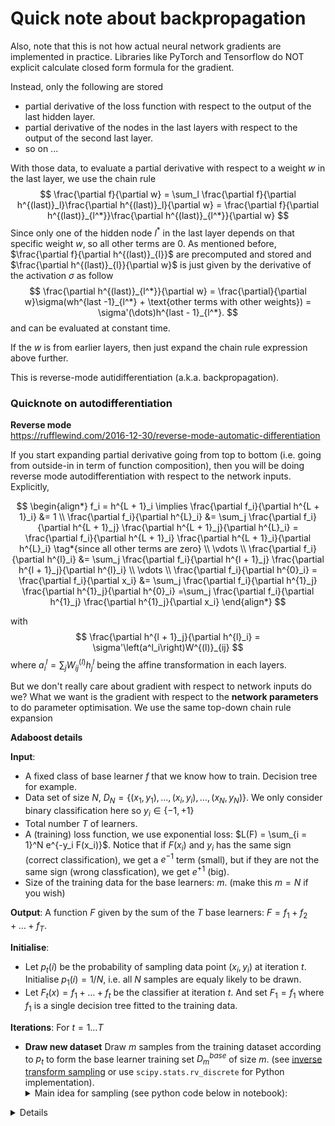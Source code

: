 
# Quick note about backpropagation

Also, note that this is not how actual neural network gradients are implemented in practice. Libraries like PyTorch and Tensorflow do NOT explicit calculate closed form formula for the gradient. 


Instead, only the following are stored
 * partial derivative of the loss function with respect to the output of the last hidden layer. 
 * partial derivative of the nodes in the last layers with respect to the output of the second last layer.
 * so on ...
 
With those data, to evaluate a partial derivative with respect to a weight $w$ in the last layer, we use the chain rule
$$
 \frac{\partial f}{\partial w} = \sum_l \frac{\partial f}{\partial h^{(last)}_l}\frac{\partial h^{(last)}_l}{\partial w} = \frac{\partial f}{\partial h^{(last)}_{l^*}}\frac{\partial h^{(last)}_{l^*}}{\partial w}
$$
Since only one of the hidden node $l^*$ in the last layer depends on that specific weight $w$, so all other terms are 0. As mentioned before, $\frac{\partial f}{\partial h^{(last)}_{l}}$ are precomputed and stored and $\frac{\partial h^{(last)}_{l}}{\partial w}$ is just given by the derivative of the activation $\sigma$ as follow
$$
\frac{\partial h^{(last)}_{l^*}}{\partial w} = \frac{\partial}{\partial w}\sigma(wh^{last -1}_{l^*} + \text{other terms with other weights}) = \sigma'(\dots)h^{last - 1}_{l^*}. 
$$
and can be evaluated at constant time. 


If the $w$ is from earlier layers, then just expand the chain rule expression above further. 


This is reverse-mode autidifferentiation (a.k.a. backpropagation). 




### Quicknote on autodifferentiation
**Reverse mode**  
https://rufflewind.com/2016-12-30/reverse-mode-automatic-differentiation

If you start expanding partial derivative going from top to bottom (i.e. going from outside-in in term of function composition), then you will be doing reverse mode autodifferentiation with respect to the network inputs. Explicitly, 

$$
\begin{align*}
f_i = h^{L + 1}_i \implies 
\frac{\partial f_i}{\partial h^{L + 1}_i} &= 1 \\
\frac{\partial f_i}{\partial h^{L}_i} &= \sum_j \frac{\partial f_i}{\partial h^{L + 1}_j} \frac{\partial h^{L + 1}_j}{\partial h^{L}_i} = \frac{\partial f_i}{\partial h^{L + 1}_i} \frac{\partial h^{L + 1}_i}{\partial h^{L}_i} \tag*{since all other terms are zero} \\
\vdots \\
\frac{\partial f_i}{\partial h^{l}_i} &= \sum_j \frac{\partial f_i}{\partial h^{l + 1}_j} \frac{\partial h^{l + 1}_j}{\partial h^{l}_i} \\
\vdots \\
\frac{\partial f_i}{\partial h^{0}_i} = \frac{\partial f_i}{\partial x_i} &= \sum_j \frac{\partial f_i}{\partial h^{1}_j} \frac{\partial h^{1}_j}{\partial h^{0}_i} =\sum_j \frac{\partial f_i}{\partial h^{1}_j} \frac{\partial h^{1}_j}{\partial x_i} 
\end{align*}
$$

with 
$$
\frac{\partial h^{l + 1}_j}{\partial h^{l}_i} = \sigma'\left(a^l_i\right)W^{(l)}_{ij}
$$
where $a^l_i = \sum_j W^{(l)}_{ij} h^l_j$ being the affine transformation in each layers. 


But we don't really care about gradient with respect to network inputs do we? What we want is the gradient with respect to the **network parameters** to do parameter optimisation. We use the same top-down chain rule expansion




**Adaboost details**

**Input**: 
 - A fixed class of base learner $f$ that we know how to train. Decision tree for example.
 - Data set of size $N$, $D_N = \{(x_1, y_1), \dots, (x_i, y_i), \dots, (x_N, y_N)\}$. We only consider binary classification here so $y_i \in \{-1, +1\}$
 - Total number $T$ of learners. 
 - A (training) loss function, we use exponential loss: $L(F) = \sum_{i = 1}^N e^{-y_i F(x_i)}$. Notice that if $F(x_i)$ and $y_i$ has the same sign (correct classification), we get a $e^{-1}$ term (small), but if they are not the same sign (wrong classfication), we get $e^{+1}$ (big). 
 - Size of the training data for the base learners: $m$. (make this $m = N$ if you wish)

**Output**:
A function $F$ given by the sum of the $T$ base learners:  $F = f_1 + f_2 + \dots + f_T$. 

**Initialise**: 
 * Let $p_t(i)$ be the probability of sampling data point $(x_i, y_i)$ at iteration $t$. Initialise $p_1(i) = 1/N$, i.e. all $N$ samples are equaly likely to be drawn. 
 * Let $F_t(x) = f_1 + \dots + f_t$ be the classifier at iteration $t$. And set $F_1 = f_1$ where $f_1$ is a single decision tree fitted to the training data. 

**Iterations**:
For $t = 1 \dots T$
 * **Draw new dataset** Draw $m$ samples from the training dataset according to $p_t$ to form the base learner training set $D^{base}_m$ of size $m$. (see [inverse transform sampling](https://en.wikipedia.org/wiki/Inverse_transform_sampling) or use `scipy.stats.rv_discrete` for Python implementation). 
   <details> 
   <summary> Main idea for sampling (see python code below in notebook): </summary>
   * Compute cummulative distribution $[0, CDF(1), CDF(2),\dots , CDF(N)]$ from the density $[p_t(1), \dots, p_t(N)]$, meaning $CDF(i) = p_t(1) + \dots + p_t(i)$. 
   * Generate a number uniformly at random from the unit interval, $u ~ U([0, 1])$. 
   * Find index $k$ such that $CDF(k - 1) \lt u \leq CDF(k)$. 
   * include $x_k$ in the list of samples. 
   * Do this $m$ times to get $m$ samples
  <details>
 * **Compute error made by last iteration**: $\epsilon_t = \sum_{i = 1}^m p_t(i)
 * **Train base learner**: We split $f_t = w_t \text{DecisionTree}_t$. Train the decision tree on the newly drawn dataset $D^{base}_m$. And compute the weight 
 * **Update sample distribution**: 

